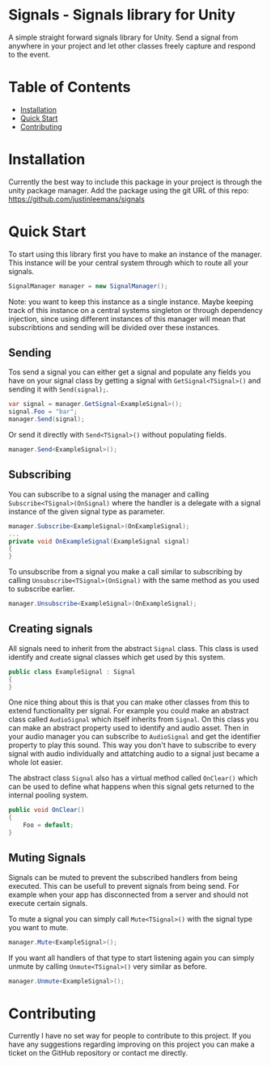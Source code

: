 # Signals - Signals library for Unity

A simple straight forward signals library for Unity. Send a signal from anywhere in your project and let other classes freely capture and respond to the event.

# Table of Contents

- [Installation](#installation)
- [Quick Start](#quick-start)
- [Contributing](#contributing)

# Installation

Currently the best way to include this package in your project is through the unity package manager. Add the package using the git URL of this repo: https://github.com/justinleemans/signals

# Quick Start

To start using this library first you have to make an instance of the manager. This instance will be your central system through which to route all your signals.

```c#
SignalManager manager = new SignalManager();
```

Note: you want to keep this instance as a single instance. Maybe keeping track of this instance on a central systems singleton or through dependency injection, since using different instances of this manager will mean that subscribtions and sending will be divided over these instances.

## Sending

Tos send a signal you can either get a signal and populate any fields you have on your signal class by getting a signal with `GetSignal<TSignal>()` and sending it with `Send(signal);`.

```c#
var signal = manager.GetSignal<ExampleSignal>();
signal.Foo = "bar";
manager.Send(signal);
```

Or send it directly with `Send<TSignal>()` without populating fields.

```c#
manager.Send<ExampleSignal>();
```

## Subscribing

You can subscribe to a signal using the manager and calling `Subscribe<TSignal>(OnSignal)` where the handler is a delegate with a signal instance of the given signal type as parameter.

```c#
manager.Subscribe<ExampleSignal>(OnExampleSignal);
...
private void OnExampleSignal(ExampleSignal signal)
{
}
```

To unsubscribe from a signal you make a call similar to subscribing by calling `Unsubscribe<TSignal>(OnSignal)` with the same method as you used to subscribe earlier.

```c#
manager.Unsubscribe<ExampleSignal>(OnExampleSignal);
```

## Creating signals

All signals need to inherit from the abstract `Signal` class. This class is used identify and create signal classes which get used by this system.

```c#
public class ExampleSignal : Signal
{
}
```

One nice thing about this is that you can make other classes from this to extend functionality per signal. For example you could make an abstract class called `AudioSignal` which itself inherits from `Signal`. On this class you can make an abstract property used to identify and audio asset. Then in your audio manager you can subscribe to `AudioSignal` and get the identifier property to play this sound. This way you don't have to subscribe to every signal with audio individually and attatching audio to a signal just became a whole lot easier.

The abstract class `Signal` also has a virtual method called `OnClear()` which can be used to define what happens when this signal gets returned to the internal pooling system.

```c#
public void OnClear()
{
	Foo = default;
}
```

## Muting Signals

Signals can be muted to prevent the subscribed handlers from being executed. This can be usefull to prevent signals from being send. For example when your app has disconnected from a server and should not execute certain signals.

To mute a signal you can simply call `Mute<TSignal>()` with the signal type you want to mute.

```c#
manager.Mute<ExampleSignal>();
```

If you want all handlers of that type to start listening again you can simply unmute by calling `Unmute<TSignal>()` very similar as before.

```c#
manager.Unmute<ExampleSignal>();
```

# Contributing

Currently I have no set way for people to contribute to this project. If you have any suggestions regarding improving on this project you can make a ticket on the GitHub repository or contact me directly.
